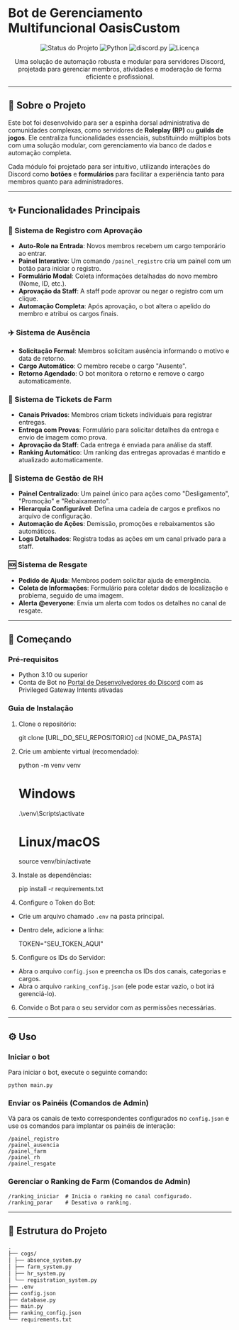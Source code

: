 # Bot de Gerenciamento Multifuncional OasisCustom

<p align="center">
  <img src="https://img.shields.io/badge/status-ativo-brightgreen" alt="Status do Projeto">
  <img src="https://img.shields.io/badge/Python-3.10%2B-blue" alt="Python">
  <img src="https://img.shields.io/badge/discord.py-2.3.2-7289DA" alt="discord.py">
  <img src="https://img.shields.io/badge/licença-MIT-lightgrey" alt="Licença">
</p>

<p align="center">
  Uma solução de automação robusta e modular para servidores Discord, projetada para gerenciar membros, atividades e moderação de forma eficiente e profissional.
</p>

---

## 📜 Sobre o Projeto

Este bot foi desenvolvido para ser a espinha dorsal administrativa de comunidades complexas, como servidores de **Roleplay (RP)** ou **guilds de jogos**. Ele centraliza funcionalidades essenciais, substituindo múltiplos bots com uma solução modular, com gerenciamento via banco de dados e automação completa.

Cada módulo foi projetado para ser intuitivo, utilizando interações do Discord como **botões** e **formulários** para facilitar a experiência tanto para membros quanto para administradores.

---

## ✨ Funcionalidades Principais

### 📝 Sistema de Registro com Aprovação

- **Auto-Role na Entrada**: Novos membros recebem um cargo temporário ao entrar.
- **Painel Interativo**: Um comando `/painel_registro` cria um painel com um botão para iniciar o registro.
- **Formulário Modal**: Coleta informações detalhadas do novo membro (Nome, ID, etc.).
- **Aprovação da Staff**: A staff pode aprovar ou negar o registro com um clique.
- **Automação Completa**: Após aprovação, o bot altera o apelido do membro e atribui os cargos finais.

### ✈️ Sistema de Ausência

- **Solicitação Formal**: Membros solicitam ausência informando o motivo e data de retorno.
- **Cargo Automático**: O membro recebe o cargo "Ausente".
- **Retorno Agendado**: O bot monitora o retorno e remove o cargo automaticamente.

### 🌾 Sistema de Tickets de Farm

- **Canais Privados**: Membros criam tickets individuais para registrar entregas.
- **Entrega com Provas**: Formulário para solicitar detalhes da entrega e envio de imagem como prova.
- **Aprovação da Staff**: Cada entrega é enviada para análise da staff.
- **Ranking Automático**: Um ranking das entregas aprovadas é mantido e atualizado automaticamente.

### 👮 Sistema de Gestão de RH

- **Painel Centralizado**: Um painel único para ações como "Desligamento", "Promoção" e "Rebaixamento".
- **Hierarquia Configurável**: Defina uma cadeia de cargos e prefixos no arquivo de configuração.
- **Automação de Ações**: Demissão, promoções e rebaixamentos são automáticos.
- **Logs Detalhados**: Registra todas as ações em um canal privado para a staff.

### 🆘 Sistema de Resgate

- **Pedido de Ajuda**: Membros podem solicitar ajuda de emergência.
- **Coleta de Informações**: Formulário para coletar dados de localização e problema, seguido de uma imagem.
- **Alerta @everyone**: Envia um alerta com todos os detalhes no canal de resgate.

---

## 🚀 Começando

### Pré-requisitos

- Python 3.10 ou superior
- Conta de Bot no [Portal de Desenvolvedores do Discord](https://discord.com/developers/docs/intro) com as Privileged Gateway Intents ativadas

### Guia de Instalação

1. Clone o repositório:

    git clone [URL_DO_SEU_REPOSITORIO]
    cd [NOME_DA_PASTA]

2. Crie um ambiente virtual (recomendado):

    python -m venv venv
    # Windows
    .\venv\Scripts\activate
    # Linux/macOS
    source venv/bin/activate

3. Instale as dependências:

    pip install -r requirements.txt

4. Configure o Token do Bot:

- Crie um arquivo chamado `.env` na pasta principal.
- Dentro dele, adicione a linha:

    TOKEN="SEU_TOKEN_AQUI"

5. Configure os IDs do Servidor:

- Abra o arquivo `config.json` e preencha os IDs dos canais, categorias e cargos.
- Abra o arquivo `ranking_config.json` (ele pode estar vazio, o bot irá gerenciá-lo).

6. Convide o Bot para o seu servidor com as permissões necessárias.

---

## ⚙️ Uso

### Iniciar o bot

Para iniciar o bot, execute o seguinte comando:

    python main.py

### Enviar os Painéis (Comandos de Admin)

Vá para os canais de texto correspondentes configurados no `config.json` e use os comandos para implantar os painéis de interação:

    /painel_registro
    /painel_ausencia
    /painel_farm
    /painel_rh
    /painel_resgate

### Gerenciar o Ranking de Farm (Comandos de Admin)

    /ranking_iniciar  # Inicia o ranking no canal configurado.
    /ranking_parar    # Desativa o ranking.

---

## 📁 Estrutura do Projeto
```md
.
├── cogs/
│ ├── absence_system.py
│ ├── farm_system.py
│ ├── hr_system.py
│ └── registration_system.py
├── .env
├── config.json
├── database.py
├── main.py
├── ranking_config.json
└── requirements.txt
